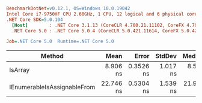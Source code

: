 ``` ini

BenchmarkDotNet=v0.12.1, OS=Windows 10.0.19042
Intel Core i7-9750HF CPU 2.60GHz, 1 CPU, 12 logical and 6 physical cores
.NET Core SDK=5.0.104
  [Host]        : .NET Core 3.1.13 (CoreCLR 4.700.21.11102, CoreFX 4.700.21.11602), X64 RyuJIT
  .NET Core 5.0 : .NET Core 5.0.4 (CoreCLR 5.0.421.11614, CoreFX 5.0.421.11614), X64 RyuJIT

Job=.NET Core 5.0  Runtime=.NET Core 5.0  

```
|                      Method |      Mean |     Error |   StdDev |    Median |
|---------------------------- |----------:|----------:|---------:|----------:|
|                     IsArray |  8.906 ns | 0.3526 ns | 1.017 ns |  8.505 ns |
| IEnumerableIsAssignableFrom | 22.746 ns | 0.5304 ns | 1.539 ns | 21.973 ns |
